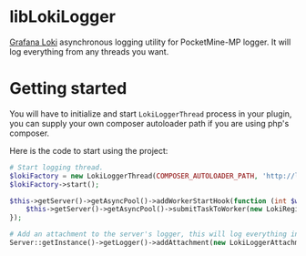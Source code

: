 # libLokiLogger

[Grafana Loki](https://grafana.com/oss/loki/) asynchronous logging utility for PocketMine-MP logger. It will log 
everything from any threads you want.

# Getting started

You will have to initialize and start `LokiLoggerThread` process in your plugin, you can supply your own composer autoloader path
if you are using php's composer.

Here is the code to start using the project:
```php
# Start logging thread.
$lokiFactory = new LokiLoggerThread(COMPOSER_AUTOLOADER_PATH, 'http://localhost:1300', ['app' => 'lobby-1', 'region' => 'ap', 'server-id' => '1']);
$lokiFactory->start();

$this->getServer()->getAsyncPool()->addWorkerStartHook(function (int $workerId) use ($lokiFactory): void {
    $this->getServer()->getAsyncPool()->submitTaskToWorker(new LokiRegisterAsyncTask($lokiFactory), $workerId);
});

# Add an attachment to the server's logger, this will log everything in console into grafana loki.
Server::getInstance()->getLogger()->addAttachment(new LokiLoggerAttachment());
```